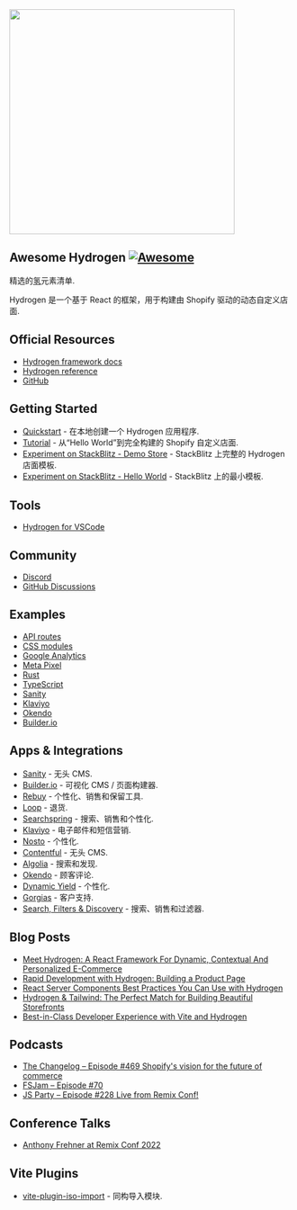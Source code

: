 <div class="github-widget" data-repo="shopify/awesome-hydrogen"></div>
<script async src="https://pagead2.googlesyndication.com/pagead/js/adsbygoogle.js"></script><ins class="adsbygoogle" style="display:block" data-ad-client="ca-pub-6890694312814945" data-ad-slot="5473692530" data-ad-format="auto"  data-full-width-responsive="true"></ins><script>(adsbygoogle = window.adsbygoogle || []).push({});</script>
<img width="400" src="https://raw.githubusercontent.com/shopify/awesome-hydrogen/master/./assets/hydrogen-logo.svg?sanitize=true">

## Awesome Hydrogen [![Awesome](https://cdn.rawgit.com/sindresorhus/awesome/d7305f38d29fed78fa85652e3a63e154dd8e8829/media/badge.svg)](https://github.com/sindresorhus/awesome)

精选的<a href='https://hydrogen.shopify.dev/'>氢</a>元素清单.

Hydrogen 是一个基于 React 的框架，用于构建由 Shopify 驱动的动态自定义店面.



## Official Resources

- [Hydrogen framework docs](https://shopify.dev/custom-storefronts/hydrogen/framework)
- [Hydrogen reference](https://shopify.dev/api/hydrogen)
- [GitHub](https://github.com/Shopify/hydrogen)

## Getting Started

- [Quickstart](https://shopify.dev/custom-storefronts/hydrogen/getting-started/quickstart) - 在本地创建一个 Hydrogen 应用程序.
- [Tutorial](https://shopify.dev/custom-storefronts/hydrogen/getting-started/tutorial) - 从“Hello World”到完全构建的 Shopify 自定义店面.
- [Experiment on StackBlitz - Demo Store](https://hydrogen.new) - StackBlitz 上完整的 Hydrogen 店面模板.
- [Experiment on StackBlitz - Hello World](https://stackblitz.com/fork/github/shopify/hydrogen/tree/stackblitz/templates/hello-world-js) - StackBlitz 上的最小模板.

## Tools

- [Hydrogen for VSCode](https://marketplace.visualstudio.com/items?itemName=crtogrm.hydrogen-vscode&ssr=false#overview)

## Community

- [Discord](https://discord.gg/ppSbThrFaS)
- [GitHub Discussions](https://github.com/Shopify/hydrogen/discussions)

## Examples

- [API routes](https://github.com/Shopify/hydrogen/tree/v1.x-2022-07/examples/api-routes)
- [CSS modules](https://github.com/Shopify/hydrogen/tree/v1.x-2022-07/examples/css-modules)
- [Google Analytics](https://github.com/Shopify/hydrogen/tree/v1.x-2022-07/examples/google-analytics)
- [Meta Pixel](https://github.com/Shopify/hydrogen/tree/v1.x-2022-07/examples/meta-pixel)
- [Rust](https://github.com/Shopify/hydrogen/tree/v1.x-2022-07/examples/rust)
- [TypeScript](https://github.com/Shopify/hydrogen/tree/v1.x-2022-07/examples/typescript)
- [Sanity](https://github.com/Shopify/hydrogen/tree/v1.x-2022-07/examples/sanity)
- [Klaviyo](https://github.com/klaviyo-labs/klaviyo-shopify-hydrogen-example)
- [Okendo](https://github.com/okendo/okendo-shopify-hydrogen-demo)
- [Builder.io](https://github.com/BuilderIO/builder-shopify-hydrogen)

## Apps & Integrations

- [Sanity](https://github.com/sanity-io/hydrogen-sanity-demo) - 无头 CMS.
- [Builder.io](https://github.com/builderio/builder-shopify-hydrogen) - 可视化 CMS / 页面构建器.
- [Rebuy](https://www.npmjs.com/package/@rebuy/rebuy-hydrogen#readme) - 个性化、销售和保留工具.
- [Loop](https://www.npmjs.com/package/@loophq/onstore-sdk/v/1.0.8) - 退货.
- [Searchspring](https://searchspring.zendesk.com/hc/en-us/articles/6605461489307-Shopify-Hydrogen) - 搜索、销售和个性化.
- [Klaviyo](https://developers.klaviyo.com/en/docs/integrate-with-a-shopify-hydrogen-store) - 电子邮件和短信营销.
- [Nosto](https://docs.nosto.com/shopify/features/shopify-hydrogen) - 个性化.
- [Contentful](https://www.contentful.com/contentful-and-shopifys-hydrogen-starter/) - 无头 CMS.
- [Algolia](https://github.com/algolia/shopify-hydrogen-algolia) - 搜索和发现.
- [Okendo](https://github.com/okendo/okendo-shopify-hydrogen-demo/wiki) - 顾客评论.
- [Dynamic Yield](https://www.dynamicyield.com/integration/shopify-plus) - 个性化.
- [Gorgias](https://docs.gorgias.com/en-US/shopify-hydrogen-96240) - 客户支持.
- [Search, Filters & Discovery](https://www.npmjs.com/package/@fast-simon/shopify-hydrogen) - 搜索、销售和过滤器.

## Blog Posts

- [Meet Hydrogen: A React Framework For Dynamic, Contextual And Personalized E-Commerce](https://www.smashingmagazine.com/2021/11/hydrogen-react-framework-dynamic-contextual-personalized-ecommerce/)
- [Rapid Development with Hydrogen: Building a Product Page](https://shopify.engineering/rapid-development-hydrogen-building-product-page)
- [React Server Components Best Practices You Can Use with Hydrogen](https://shopify.engineering/react-server-components-best-practices-hydrogen)
- [Hydrogen & Tailwind: The Perfect Match for Building Beautiful Storefronts](https://shopify.engineering/hydrogen-tailwind-building-beautiful-storefronts)
- [Best-in-Class Developer Experience with Vite and Hydrogen](https://shopify.engineering/developer-experience-with-hydrogen-and-vite)

## Podcasts

- [The Changelog – Episode #469 Shopify's vision for the future of commerce](https://changelog.com/podcast/469)
- [FSJam – Episode #70](https://fsjam.org/episodes/episode-70-hydrogen-with-josh-larson)
- [JS Party – Episode #228 Live from Remix Conf!](https://jsparty.fm/228#t=31:29)


## Conference Talks

- [Anthony Frehner at Remix Conf 2022](https://www.youtube.com/watch?v=4_nxvVTNY9s)


## Vite Plugins

- [vite-plugin-iso-import](https://github.com/bluwy/vite-plugin-iso-import) - 同构导入模块.
